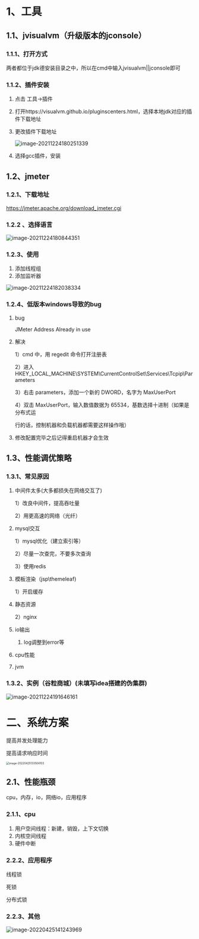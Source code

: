 # 1、工具

## 1.1、jvisualvm（升级版本的jconsole）

### 1.1.1、打开方式

两者都位于jdk德安装目录之中，所以在cmd中输入jvisualvm||jconsole即可

### 1.1.2、插件安装

1. 点击 工具->插件

2. 打开https://visualvm.github.io/pluginscenters.html，选择本地jdk对应的插件下载地址

3. 更改插件下载地址

   ![image-20211224180251339](../../images/image-20211224180251339.png)

4. 选择gcc插件，安装


## 1.2、jmeter

### 1.2.1、下载地址

https://jmeter.apache.org/download_jmeter.cgi

### 1.2.2 、选择语言

![image-20211224180844351](../../images/image-20211224180844351.png)



### 1.2.3、使用

1. 添加线程组
2. 添加监听器

![image-20211224182038334](../../images/image-20211224182038334-1640351981133.png)

### 1.2.4、低版本windows导致的bug

1. bug

   JMeter Address Already in use

2. 解决

   1）cmd 中，用 regedit 命令打开注册表 

   2）进入 HKEY_LOCAL_MACHINE\SYSTEM\CurrentControlSet\Services\Tcpip\Parameters  

   3）右击 parameters，添加一个新的 DWORD，名字为 MaxUserPort 

   4）双击 MaxUserPort，输入数值数据为 65534，基数选择十进制（如果是分布式运 

   行的话，控制机器和负载机器都需要这样操作哦） 

3. 修改配置完毕之后记得重启机器才会生效 

## 1.3、性能调优策略

### 1.3.1、常见原因

1. 中间件太多(大多都损失在网络交互了)

   1）改良中间件，提高吞吐量

   2）用更高速的网络（光纤）

2. mysql交互

   1）mysql优化（建立索引等）

   2）尽量一次查完，不要多次查询

   3）使用redis

3. 模板渲染（jsp\themeleaf)

   1）开启缓存

4. 静态资源

   2）nginx

5. io输出

   1) log调整到error等

6. cpu性能

7. jvm

### 1.3.2、实例（谷粒商城）(未填写idea搭建的伪集群)

![image-20211224191646161](../../images/image-20211224191646161-1640351987237.png)



# 二、系统方案

提高并发处理能力

提高请求响应时间

<img src="../../images/image-20220425133504103.png" alt="image-20220425133504103" style="zoom:50%;" />

## 2.1、性能瓶颈

cpu，内存，io，网络io，应用程序

### 2.1.1、cpu

1. 用户空间线程：新建，销毁，上下文切换
2. 内核空间线程
3. 硬件中断

### 2.2.2、应用程序

线程锁

死锁

分布式锁

### 2.2.3、其他

![image-20220425141243969](../../images/image-20220425141243969.png)